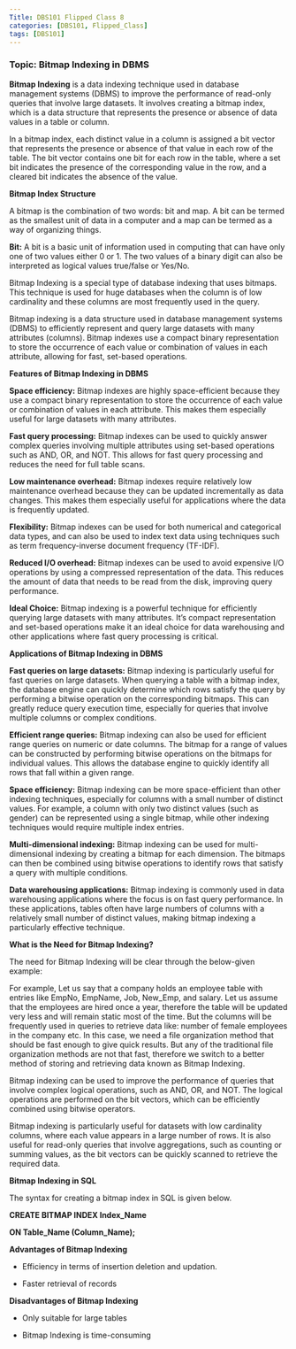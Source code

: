 ```yaml
---
Title: DBS101 Flipped Class 8
categories: [DBS101, Flipped_Class]
tags: [DBS101]
---
```


### Topic: Bitmap Indexing in DBMS

**Bitmap Indexing** is a data indexing technique used in database management systems (DBMS) to improve the performance of read-only queries that involve large datasets. It involves creating a bitmap index, which is a data structure that represents the presence or absence of data values in a table or column.

In a bitmap index, each distinct value in a column is assigned a bit vector that represents the presence or absence of that value in each row of the table. The bit vector contains one bit for each row in the table, where a set bit indicates the presence of the corresponding value in the row, and a cleared bit indicates the absence of the value.

**Bitmap Index Structure**

A bitmap is the combination of two words: bit and map. A bit can be termed as the smallest unit of data in a computer and a map can be termed as a way of organizing things.

**Bit:** A bit is a basic unit of information used in computing that can have only one of two values either 0 or 1. The two values of a binary digit can also be interpreted as logical values true/false or Yes/No.

Bitmap Indexing is a special type of database indexing that uses bitmaps. This technique is used for huge databases when the column is of low cardinality and these columns are most frequently used in the query. 

Bitmap indexing is a data structure used in database management systems (DBMS) to efficiently represent and query large datasets with many attributes (columns). Bitmap indexes use a compact binary representation to store the occurrence of each value or combination of values in each attribute, allowing for fast, set-based operations.

**Features of Bitmap Indexing in DBMS**

**Space efficiency:** Bitmap indexes are highly space-efficient because they use a compact binary representation to store the occurrence of each value or combination of values in each attribute. This makes them especially useful for large datasets with many attributes.

**Fast query processing:** Bitmap indexes can be used to quickly answer complex queries involving multiple attributes using set-based operations such as AND, OR, and NOT. This allows for fast query processing and reduces the need for full table scans.

**Low maintenance overhead:** Bitmap indexes require relatively low maintenance overhead because they can be updated incrementally as data changes. This makes them especially useful for applications where the data is frequently updated.

**Flexibility:** Bitmap indexes can be used for both numerical and categorical data types, and can also be used to index text data using techniques such as term frequency-inverse document frequency (TF-IDF).

**Reduced I/O overhead:** Bitmap indexes can be used to avoid expensive I/O operations by using a compressed representation of the data. This reduces the amount of data that needs to be read from the disk, improving query performance.

**Ideal Choice:** Bitmap indexing is a powerful technique for efficiently querying large datasets with many attributes. It’s compact representation and set-based operations make it an ideal choice for data warehousing and other applications where fast query processing is critical.

**Applications of Bitmap Indexing in DBMS**

**Fast queries on large datasets:** Bitmap indexing is particularly useful for fast queries on large datasets. When querying a table with a bitmap index, the database engine can quickly determine which rows satisfy the query by performing a bitwise operation on the corresponding bitmaps. This can greatly reduce query execution time, especially for queries that involve multiple columns or complex conditions.

**Efficient range queries:** Bitmap indexing can also be used for efficient range queries on numeric or date columns. The bitmap for a range of values can be constructed by performing bitwise operations on the bitmaps for individual values. This allows the database engine to quickly identify all rows that fall within a given range.

**Space efficiency:** Bitmap indexing can be more space-efficient than other indexing techniques, especially for columns with a small number of distinct values. For example, a column with only two distinct values (such as gender) can be represented using a single bitmap, while other indexing techniques would require multiple index entries.

**Multi-dimensional indexing:** Bitmap indexing can be used for multi-dimensional indexing by creating a bitmap for each dimension. The bitmaps can then be combined using bitwise operations to identify rows that satisfy a query with multiple conditions.

**Data warehousing applications:** Bitmap indexing is commonly used in data warehousing applications where the focus is on fast query performance. In these applications, tables often have large numbers of columns with a relatively small number of distinct values, making bitmap indexing a particularly effective technique.

**What is the Need for Bitmap Indexing?**

The need for Bitmap Indexing will be clear through the below-given example:

For example, Let us say that a company holds an employee table with entries like EmpNo, EmpName, Job, New_Emp, and salary. Let us assume that the employees are hired once a year, therefore the table will be updated very less and will remain static most of the time. But the columns will be frequently used in queries to retrieve data like: number of female employees in the company etc. In this case, we need a file organization method that should be fast enough to give quick results. But any of the traditional file organization methods are not that fast, therefore we switch to a better method of storing and retrieving data known as Bitmap Indexing. 

Bitmap indexing can be used to improve the performance of queries that involve complex logical operations, such as AND, OR, and NOT. The logical operations are performed on the bit vectors, which can be efficiently combined using bitwise operators.

Bitmap indexing is particularly useful for datasets with low cardinality columns, where each value appears in a large number of rows. It is also useful for read-only queries that involve aggregations, such as counting or summing values, as the bit vectors can be quickly scanned to retrieve the required data.

**Bitmap Indexing in SQL**

The syntax for creating a bitmap index in SQL is given below.

**CREATE BITMAP INDEX Index_Name**

**ON Table_Name (Column_Name);**

**Advantages of Bitmap Indexing**

- Efficiency in terms of insertion deletion and updation.

- Faster retrieval of records

**Disadvantages of Bitmap Indexing**

- Only suitable for large tables

- Bitmap Indexing is time-consuming